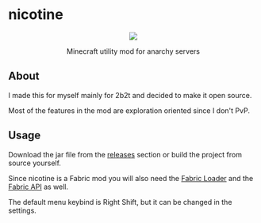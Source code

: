 # nicotine

<p align="center">
  <img src="https://github.com/user-attachments/assets/24e3667d-e3eb-484a-82d7-263d6b21eb64">
</p>
<p align="center">Minecraft utility mod for anarchy servers</p>

## About

I made this for myself mainly for 2b2t and decided to make it open source.

Most of the features in the mod are exploration oriented since I don't PvP.

## Usage

Download the jar file from the [releases](https://github.com/tranarchy/nicotine/releases) section or build the project from source yourself.

Since nicotine is a Fabric mod you will also need the [Fabric Loader](https://fabricmc.net/) and the [Fabric API](https://www.curseforge.com/minecraft/mc-mods/fabric-api/files) as well.

The default menu keybind is Right Shift, but it can be changed in the settings.
